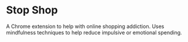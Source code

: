 # Stop Shop

A Chrome extension to help with online shopping addiction. Uses mindfulness techniques to help reduce impulsive or emotional spending.
